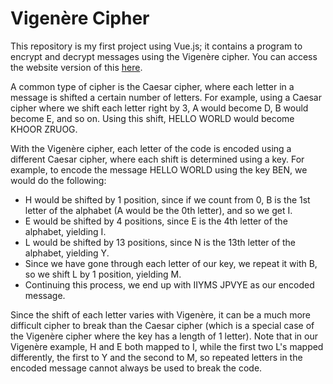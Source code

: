 Vigenère Cipher
===============

This repository is my first project using Vue.js; it contains a program to encrypt and decrypt messages using the Vigenère cipher. You can access the website version of this [here](https://bensta.epizy.com/vigenere).

A common type of cipher is the Caesar cipher, where each letter in a message is shifted a certain number of letters. For example, using a Caesar cipher where we shift each letter right by 3, A would become D, B would become E, and so on. Using this shift, HELLO WORLD would become KHOOR ZRUOG.

With the Vigenère cipher, each letter of the code is encoded using a different Caesar cipher, where each shift is determined using a key. For example, to encode the message HELLO WORLD using the key BEN, we would do the following:

- H would be shifted by 1 position, since if we count from 0, B is the 1st letter of the alphabet (A would be the 0th letter), and so we get I.
- E would be shifted by 4 positions, since E is the 4th letter of the alphabet, yielding I.
- L would be shifted by 13 positions, since N is the 13th letter of the alphabet, yielding Y.
- Since we have gone through each letter of our key, we repeat it with B, so we shift L by 1 position, yielding M.
- Continuing this process, we end up with IIYMS JPVYE as our encoded message.

Since the shift of each letter varies with Vigenère, it can be a much more difficult cipher to break than the Caesar cipher (which is a special case of the Vigenère cipher where the key has a length of 1 letter). Note that in our Vigenère example, H and E both mapped to I, while the first two L's mapped differently, the first to Y and the second to M, so repeated letters in the encoded message cannot always be used to break the code.
